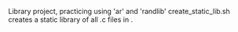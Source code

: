 Library project, practicing using 'ar' and 'randlib'
create_static_lib.sh creates a static library of all .c files in .